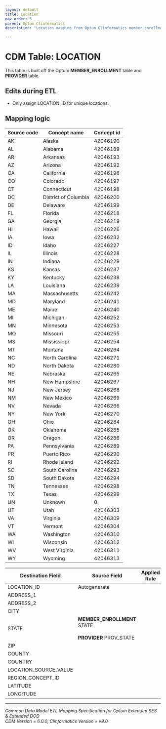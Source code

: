 ```yaml
---
layout: default
title: Location
nav_order: 5
parent: Optum Clinformatics
description: "Location mapping from Optum Clinformatics member_enrollment and provider tables"

---
```

# CDM Table: LOCATION

This table is built off the Optum **MEMBER_ENROLLMENT** table and **PROVIDER** table.

## **Edits during ETL**

-   Only assign LOCATION_ID for unique locations.


## **Mapping logic**

|**Source code**|**Concept name**|**Concept id**|
|---------------------|----------------|----------------|
|AK|Alaska|42046190
|AL|Alabama|42046189
|AR|Arkansas|42046193
|AZ|Arizona|42046192
|CA|California|42046196
|CO|Colorado|42046197
|CT|Connecticut|42046198
|DC|District of Columbia|42046200
|DE|Delaware|42046199
|FL|Florida|42046218
|GA|Georgia|42046219
|HI|Hawaii|42046226
|IA|Iowa|42046232
|ID|Idaho|42046227
|IL|Illinois|42046228
|IN|Indiana|42046229
|KS|Kansas|42046237
|KY|Kentucky|42046238
|LA|Louisiana|42046239
|MA|Massachusetts|42046242
|MD|Maryland|42046241
|ME|Maine|42046240
|MI|Michigan|42046252
|MN|Minnesota|42046253
|MO|Missouri|42046255
|MS|Mississippi|42046254
|MT|Montana|42046264
|NC|North Carolina|42046271
|ND|North Dakota|42046280
|NE|Nebraska|42046265
|NH|New Hampshire|42046267
|NJ|New Jersey|42046268
|NM|New Mexico|42046269
|NV|Nevada|42046266
|NY|New York|42046270
|OH|Ohio|42046284
|OK|Oklahoma|42046285
|OR|Oregon|42046286
|PA|Pennsylvania|42046289
|PR|Puerto Rico|42046290
|RI|Rhode Island|42046292
|SC|South Carolina|42046293
|SD|South Dakota|42046294
|TN|Tennessee|42046298
|TX|Texas|42046299
|UN|Unknown|0
|UT|Utah|42046303
|VA|Virginia|42046309
|VT|Vermont|42046304
|WA|Washington|42046310
|WI|Wisconsin|42046312
|WV|West Virginia|42046311
|WY|Wyoming|42046313


|**Destination Field**|**Source Field**|**Applied Rule**|**Comment**|
|---------------------|----------------|----------------|-----------|
|LOCATION_ID|Autogenerate | |
|ADDRESS_1| | | |
|ADDRESS_2| | | |
|CITY| | | |
|STATE|**MEMBER_ENROLLMENT** STATE<br/><br>**PROVIDER** PROV_STATE| | |
|ZIP| | | |
|COUNTY| | | |
|COUNTRY| | | |
|LOCATION_SOURCE_VALUE| | ||
|REGION_CONCEPT_ID||||
|LATITUDE| | | |
|LONGITUDE| | | |
---
*Common Data Model ETL Mapping Specification for Optum Extended SES & Extended DOD*
<br>*CDM Version = 6.0.0, Clinformatics Version = v8.0*